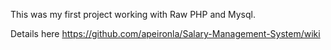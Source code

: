 This was my first project working with Raw PHP and Mysql.

Details here https://github.com/apeironla/Salary-Management-System/wiki